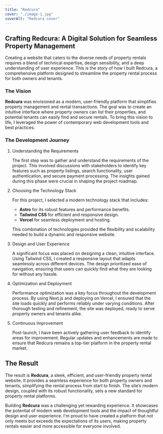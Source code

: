 ```yaml
---
title: "Redcura"
cover: "./image-1.jpg"
coverAlt: "Redcura cover"
---
```


## Crafting Redcura: A Digital Solution for Seamless Property Management
Creating a website that caters to the diverse needs of property rentals requires a blend of technical expertise, design sensibility, and a deep understanding of user experience. This is the story of how I built Redcura, a comprehensive platform designed to streamline the property rental process for both owners and tenants.

### The Vision
**Redcura** was envisioned as a modern, user-friendly platform that simplifies property management and rental transactions. The goal was to create an intuitive interface where property owners can list their properties, and potential tenants can easily find and secure rentals. To bring this vision to life, I leveraged the power of contemporary web development tools and best practices.

### The Development Journey
1. Understanding the Requirements

    The first step was to gather and understand the requirements of the project. This involved discussions with stakeholders to identify key features such as property listings, search functionality, user authentication, and secure payment processing. The insights gained during this phase were crucial in shaping the project roadmap.

2. Choosing the Technology Stack

    For this project, I selected a modern technology stack that includes:

    - **Astro** for its robust features and performance benefits.
    - **Tailwind CSS** for efficient and responsive design.
    - **Vercel** for seamless deployment and hosting.
    
    This combination of technologies provided the flexibility and scalability needed to build a dynamic and responsive website.

3. Design and User Experience
    
    A significant focus was placed on designing a clean, intuitive interface. Using Tailwind CSS, I created a responsive layout that adapts seamlessly across different devices. The design prioritized ease of navigation, ensuring that users can quickly find what they are looking for without any hassle.

5. Optimization and Deployment
    
    Performance optimization was a key focus throughout the development process. By using Next.js and deploying on Vercel, I ensured that the site loads quickly and performs reliably under varying conditions. After thorough testing and refinement, the site was deployed, ready to serve property owners and tenants alike.

6. Continuous Improvement
    
    Post-launch, I have been actively gathering user feedback to identify areas for improvement. Regular updates and enhancements are made to ensure that Redcura remains a top-tier platform in the property rental market.

## The Result
The result is **Redcura**, a sleek, efficient, and user-friendly property rental website. It provides a seamless experience for both property owners and tenants, simplifying the rental process from start to finish. The site’s modern design, coupled with its robust functionality, sets a new standard for property rental platforms.

Building **Redcura** was a challenging yet rewarding experience. It showcases the potential of modern web development tools and the impact of thoughtful design and user experience. I'm proud to have created a platform that not only meets but exceeds the expectations of its users, making property rentals easier and more accessible for everyone involved.
